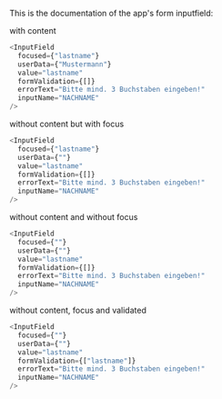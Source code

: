 This is the documentation of the app's form inputfield:

with content

```js
<InputField
  focused={"lastname"}
  userData={"Mustermann"}
  value="lastname"
  formValidation={[]}
  errorText="Bitte mind. 3 Buchstaben eingeben!"
  inputName="NACHNAME"
/>
```

without content but with focus

```js
<InputField
  focused={"lastname"}
  userData={""}
  value="lastname"
  formValidation={[]}
  errorText="Bitte mind. 3 Buchstaben eingeben!"
  inputName="NACHNAME"
/>
```

without content and without focus

```js
<InputField
  focused={""}
  userData={""}
  value="lastname"
  formValidation={[]}
  errorText="Bitte mind. 3 Buchstaben eingeben!"
  inputName="NACHNAME"
/>
```

without content, focus and validated

```js
<InputField
  focused={""}
  userData={""}
  value="lastname"
  formValidation={["lastname"]}
  errorText="Bitte mind. 3 Buchstaben eingeben!"
  inputName="NACHNAME"
/>
```
